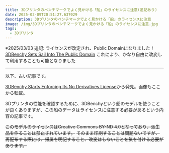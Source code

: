 ```yaml
---
title: 3Dプリンタのベンチマークでよく見かける「船」のライセンスに注意(追記あり)
date: 2025-02-09T20:51:27.637029
description: 3Dプリンタのベンチマークでよく見かける「船」のライセンスに注意
image: /img/3Dプリンタのベンチマークでよく見かける「船」のライセンスに注意.jpg
tags:
  - 3Dプリンタ
---
```


※2025/03/03 追記: ライセンスが改定され、Public Domainになりました！ [3DBenchy Sets Sail Into The Public Domain](https://hackaday.com/2025/02/14/3dbenchy-sets-sail-into-the-public-domain/)
これにより、かなり自由に改変して利用することも可能となりました

---
以下、古い記事です。

[3DBenchy Starts Enforcing Its No Derivatives License](https://hackaday.com/2025/01/09/3dbenchy-starts-enforcing-its-no-derivatives-license/)から発見。画像もここから転載。

3Dプリンタの性能を確認するために、3DBenchyという船のモデルを使うことが良くありますが、この船のデータはライセンスに注意する必要があるという内容の記事です。

~~このモデルのライセンスはCreative Commons BY-ND 4.0となっており、派生品を作ることは禁止されています。~~
~~そのまま印刷することは問題ないですが、再配布する際には、帰属を明記すること、改変はしないことを気を付ける必要があります。~~



